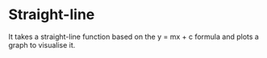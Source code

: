 # Straight-line

It takes a straight-line function based on the y = mx + c formula and plots a graph to visualise it.
